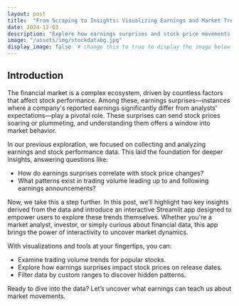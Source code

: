 ```yaml
---
layout: post
title:  "From Scraping to Insights: Visualizing Earnings and Market Trends"
date: 2024-12-03
description: "Explore how earnings surprises and stock price movements reveal deeper market trends. Using an interactive Streamlit app, you'll uncover insights about trading volumes, earnings surprises, and how they impact stock performance. Join us as we translate raw data into actionable market insights through visualizations and interactivity."  
image: "/assets/img/stockdatabg.jpg"
display_image: false  # change this to true to display the image below the banner 
---
```


## Introduction
The financial market is a complex ecosystem, driven by countless factors that affect stock performance. Among these, earnings surprises—instances where a company's reported earnings significantly differ from analysts' expectations—play a pivotal role. These surprises can send stock prices soaring or plummeting, and understanding them offers a window into market behavior.

In our previous exploration, we focused on collecting and analyzing earnings and stock performance data. This laid the foundation for deeper insights, answering questions like:

* How do earnings surprises correlate with stock price changes?
* What patterns exist in trading volume leading up to and following earnings announcements?

Now, we take this a step further. In this post, we’ll highlight two key insights derived from the data and introduce an interactive Streamlit app designed to empower users to explore these trends themselves. Whether you're a market analyst, investor, or simply curious about financial data, this app brings the power of interactivity to uncover market dynamics.

With visualizations and tools at your fingertips, you can:

* Examine trading volume trends for popular stocks.
* Explore how earnings surprises impact stock prices on release dates.
* Filter data by custom ranges to discover hidden patterns.

Ready to dive into the data? Let’s uncover what earnings can teach us about market movements.